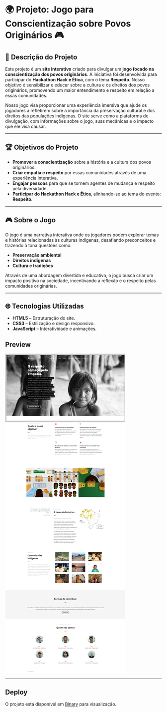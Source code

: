 # 🌍 **Projeto: Jogo para Conscientização sobre Povos Originários** 🎮

## 📜 **Descrição do Projeto**
Este projeto é um **site interativo** criado para divulgar um **jogo focado na conscientização dos povos originários**. A iniciativa foi desenvolvida para participar do **Hackathon Hack e Ética**, com o tema **Respeito**. Nosso objetivo é sensibilizar e educar sobre a cultura e os direitos dos povos originários, promovendo um maior entendimento e respeito em relação a essas comunidades.

Nosso jogo visa proporcionar uma experiência imersiva que ajude os jogadores a refletirem sobre a importância da preservação cultural e dos direitos das populações indígenas. O site serve como a plataforma de divulgação, com informações sobre o jogo, suas mecânicas e o impacto que ele visa causar.

---

## 🏆 **Objetivos do Projeto**
- **Promover a conscientização** sobre a história e a cultura dos povos originários.
- **Criar empatia e respeito** por essas comunidades através de uma experiência interativa.
- **Engajar pessoas** para que se tornem agentes de mudança e respeito pela diversidade.
- **Participar do Hackathon Hack e Ética**, alinhando-se ao tema do evento: **Respeito**.

---

## 🎮 **Sobre o Jogo**
O jogo é uma narrativa interativa onde os jogadores podem explorar temas e histórias relacionadas às culturas indígenas, desafiando preconceitos e trazendo à tona questões como:
- **Preservação ambiental**
- **Direitos indígenas**
- **Cultura e tradições**

Através de uma abordagem divertida e educativa, o jogo busca criar um impacto positivo na sociedade, incentivando a reflexão e o respeito pelas comunidades originárias.

---

## 🌐 **Tecnologias Utilizadas**
- **HTML5** – Estruturação do site.
- **CSS3** – Estilização e design responsivo.
- **JavaScript** – Interatividade e animações.

## Preview

![Binary](https://github.com/sthrmzy/Binary/blob/main/images/preview2.jpeg)

---
## Deploy

O projeto está disponível em [Binary](https://sthrmzy.github.io/Binary/) para visualização.


